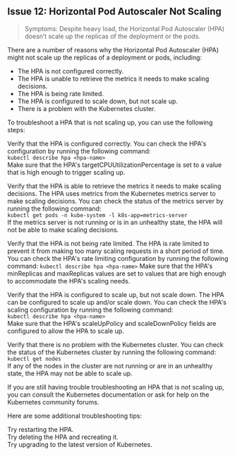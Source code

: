 ## Issue 12: Horizontal Pod Autoscaler Not Scaling
> Symptoms: Despite heavy load, the Horizontal Pod Autoscaler (HPA) doesn’t scale up the replicas of the deployment or the pods.



There are a number of reasons why the Horizontal Pod Autoscaler (HPA) might not scale up the replicas of a deployment or pods, including:

* The HPA is not configured correctly.
* The HPA is unable to retrieve the metrics it needs to make scaling decisions.
* The HPA is being rate limited.
* The HPA is configured to scale down, but not scale up.
* There is a problem with the Kubernetes cluster.

To troubleshoot a HPA that is not scaling up, you can use the following steps:

Verify that the HPA is configured correctly. You can check the HPA's configuration by running the following command:<br />
`kubectl describe hpa <hpa-name>`<br />
Make sure that the HPA's targetCPUUtilizationPercentage is set to a value that is high enough to trigger scaling up.

Verify that the HPA is able to retrieve the metrics it needs to make scaling decisions. The HPA uses metrics from the Kubernetes metrics server to make scaling decisions. You can check the status of the metrics server by running the following command:<br />
`kubectl get pods -n kube-system -l k8s-app=metrics-server`<br />
If the metrics server is not running or is in an unhealthy state, the HPA will not be able to make scaling decisions.

Verify that the HPA is not being rate limited. The HPA is rate limited to prevent it from making too many scaling requests in a short period of time. You can check the HPA's rate limiting configuration by running the following command:
`kubectl describe hpa <hpa-name>`
Make sure that the HPA's minReplicas and maxReplicas values are set to values that are high enough to accommodate the HPA's scaling needs.

Verify that the HPA is configured to scale up, but not scale down. The HPA can be configured to scale up and/or scale down. You can check the HPA's scaling configuration by running the following command:<br />
`kubectl describe hpa <hpa-name>`<br />
Make sure that the HPA's scaleUpPolicy and scaleDownPolicy fields are configured to allow the HPA to scale up.

Verify that there is no problem with the Kubernetes cluster. You can check the status of the Kubernetes cluster by running the following command:<br />
`kubectl get nodes`<br />
If any of the nodes in the cluster are not running or are in an unhealthy state, the HPA may not be able to scale up.

If you are still having trouble troubleshooting an HPA that is not scaling up, you can consult the Kubernetes documentation or ask for help on the Kubernetes community forums.

Here are some additional troubleshooting tips:

Try restarting the HPA.<br />
Try deleting the HPA and recreating it.<br />
Try upgrading to the latest version of Kubernetes.<br />